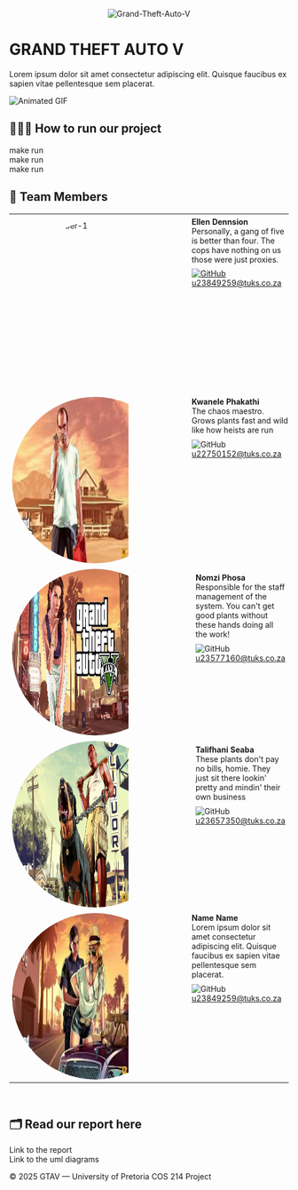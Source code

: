 <p align="center">
  <img src="https://www.exitlag.com/blog/wp-content/uploads/2024/12/gta-v-16x9-1.jpg" alt="Grand-Theft-Auto-V" width="300">
</p>

<div align="left">

# GRAND THEFT AUTO V

 
Lorem ipsum dolor sit amet consectetur adipiscing elit. Quisque faucibus ex sapien vitae pellentesque sem placerat. 

<img src="https://media.tenor.com/htFVFkpa_SQAAAAM/gta-v-grand-theft-auto.gif.gif" alt="Animated GIF" width="200">

## 👩🏾‍💻 How to run our project

<div>make run</div>
<div>make run</div>
<div>make run</div>

## 👥 Team Members

 <table style="width:100%; table-layout:fixed; border-collapse:collapse;">
   <colgroup>
     <col style="width:320px; min-width:320px; max-width:320px;">
    <col>
  </colgroup>

   <tr>
     <td style="vertical-align:top; padding:12px;">
       <div style="width:300px; height:300px; overflow:hidden; border-radius:50%; display:block;">
        <img
          src="https://i0.wp.com/web.phenixxgaming.com/wp-content/uploads/2021/05/content-23.jpg"
          alt="Team member-1"
          style="width:70%; height:100%;"
        />
      </div>
    </td>
    <td style="vertical-align:top; padding:5px;">
        <strong>Ellen Dennsion</strong><br/>
           Personally, a gang of five is better than four. The cops have nothing on us those were just proxies.
        <p style="margin-top:8px;">
          <a href="https://github.com/Ellen-Dennison" target="_blank" rel="noopener noreferrer" text-decoration ="none">
             <img alt="GitHub" src="https://img.icons8.com/material-outlined/24/github.png" vertical-align="middle">
          </a>
         </br>
          <a href = "mailto:u23849259@tuks.co.za" margin-bottom="100px">u23849259@tuks.co.za</a>
        </p>
    </td>
  </tr>

  <tr>
     <td style="vertical-align:top; padding:5px;">
       <div style="width:300px; height:300px; overflow:hidden; border-radius:50%; display:block;">
        <img
          src="pics/pic2.jpg"
          alt="Team member-2"
          style="width:70%; height:100%;"
        />
      </div>
    </td>
    <td style="vertical-align:top; padding:5px;">
        <strong>Kwanele Phakathi</strong><br/>
           The chaos maestro. Grows plants fast and wild like how heists are run 
        <p style="margin-top:8px;">
          <a href="https://github.com/" target="_blank" rel="noopener noreferrer" style="text-decoration:none">
             <img alt="GitHub" src="https://img.icons8.com/material-outlined/24/github.png" style="vertical-align:middle">
          </a>
            </br>
           <a href = "mailto:u22750152@tuks.co.za" margin-bottom="100px">u22750152@tuks.co.za</a>
        </p>
    </td>
  </tr>

  <tr>
     <td style="vertical-align:top; padding:5px;">
       <div style="width:300px; height:300px; overflow:hidden; border-radius:50%; display:block;">
        <img
          src="pics/pic3.jpg"
          alt="Team member-3"
          style="width:70%; height:100%;"
        />
      </div>
    </td>
    <td style="vertical-align:top; padding:12px;">
        <strong>Nomzi Phosa</strong><br/>
           Responsible for the staff management of the system. You can't get good plants without these hands doing all the work! 
        <p style="margin-top:8px;">
          <a href="https://github.com/" target="_blank" rel="noopener noreferrer" style="text-decoration:none">
             <img alt="GitHub" src="https://img.icons8.com/material-outlined/24/github.png" style="vertical-align:middle">
          </a>
            </br>
          <a href = "mailto:u23577160@tuks.co.za" margin-bottom="100px">u23577160@tuks.co.za</a>
        </p>
    </td>
  </tr>

  <tr>
     <td style="vertical-align:top; padding:5px;">
       <div style="width:300px; height:300px; overflow:hidden; border-radius:50%; display:block;">
        <img
          src="pics/pic4.jpg"
          alt="Team member-4"
          style="width:70%; height:100%;"
        />
      </div>
    </td>
    <td style="vertical-align:top; padding:12px;">
        <strong>Talifhani Seaba</strong><br/>
           These plants don't pay no bills, homie. They just sit there lookin' pretty and mindin' their own business
        <p style="margin-top:8px;">
          <a href="https://github.com/" target="_blank" rel="noopener noreferrer" style="text-decoration:none">
             <img alt="GitHub" src="https://img.icons8.com/material-outlined/24/github.png" style="vertical-align:middle">
          </a>
            </br>
          <a href = "mailto:u23849259@tuks.co.za" margin-bottom="100px">u23657350@tuks.co.za</a>
        </p>
    </td>
  </tr>

  <tr>
     <td style="vertical-align:top; padding:5px;">
       <div style="width:300px; height:300px; overflow:hidden; border-radius:50%; display:block;">
        <img
          src="pics/pic5.jpg"
          alt="Team member-5"
          style="width:70%; height:100%;"
        />
      </div>
    </td>
    <td style="vertical-align:top; padding:5px;">
        <strong>Name Name</strong><br/>
           Lorem ipsum dolor sit amet consectetur adipiscing elit. Quisque faucibus ex sapien vitae pellentesque sem placerat. 
        <p style="margin-top:8px;">
          <a href="https://github.com/" target="_blank" rel="noopener noreferrer" style="text-decoration:none">
             <img alt="GitHub" src="https://img.icons8.com/material-outlined/24/github.png" style="vertical-align:middle">
          </a>
            </br>
         <a href = "mailto:u23849259@tuks.co.za" margin-bottom="100px">u23849259@tuks.co.za</a>
        </p>
    </td>
  </tr>
  

  
</table>
</br>

## 🗂️ Read our report here
<a href="https://docs.google.com/document/d/1eTlIpR7Nj3Ug5PbFX11YB4J5lktUktFVabwlhYKQjbQ/edit?usp=sharing" target="_blank" rel="noopener noreferrer" style="text-decoration:none">Link to the report</a>
</br>
<a href="" target="_blank" rel="noopener noreferrer" style="text-decoration:none">Link to the uml diagrams</a>

© 2025 GTAV — University of Pretoria COS 214 Project

